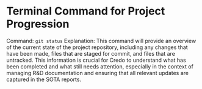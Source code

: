 # Terminal Command for Project Progression

Command: `git status`
Explanation: This command will provide an overview of the current state of the project repository, including any changes that have been made, files that are staged for commit, and files that are untracked. This information is crucial for Credo to understand what has been completed and what still needs attention, especially in the context of managing R&D documentation and ensuring that all relevant updates are captured in the SOTA reports.

